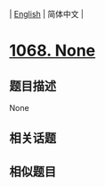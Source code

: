 
| [English](README_EN.md) | 简体中文 |
# [1068. None](https://leetcode-cn.com/problems/product-sales-analysis-i/)
## 题目描述
None
## 相关话题

## 相似题目

